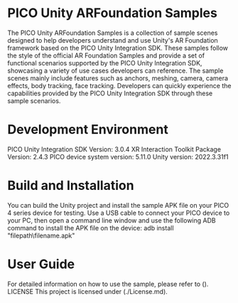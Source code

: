 # PICO Unity ARFoundation Samples
The PICO Unity ARFoundation Samples is a collection of sample scenes designed to help developers understand and use Unity's AR Foundation framework based on the PICO Unity Integration SDK. These samples follow the style of the official AR Foundation Samples and provide a set of functional scenarios supported by the PICO Unity Integration SDK, showcasing a variety of use cases developers can reference. The sample scenes mainly include features such as anchors, meshing, camera, camera effects, body tracking, face tracking. Developers can quickly experience the capabilities provided by the PICO Unity Integration SDK through these sample scenarios.

# Development Environment
PICO Unity Integration SDK Version: 3.0.4
XR Interaction Toolkit Package Version: 2.4.3
PICO device system version: 5.11.0
Unity version: 2022.3.31f1

# Build and Installation
 
You can build the Unity project and install the sample APK file on your PICO 4 series device for testing.
Use a USB cable to connect your PICO device to your PC, then open a command line window and use the following ADB command to install the APK file on the device:
adb install "filepath\filename.apk"

# User Guide

For detailed information on how to use the sample, please refer to ().
LICENSE This project is licensed under (./License.md).
